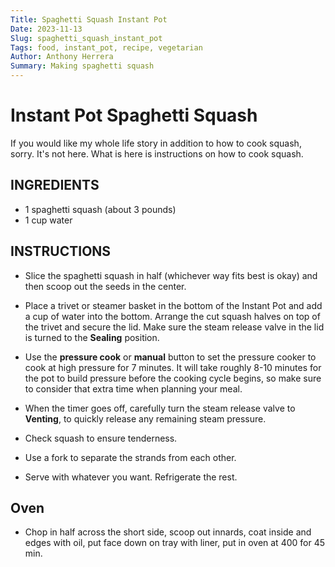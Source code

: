 ```yaml
---
Title: Spaghetti Squash Instant Pot
Date: 2023-11-13
Slug: spaghetti_squash_instant_pot
Tags: food, instant_pot, recipe, vegetarian
Author: Anthony Herrera
Summary: Making spaghetti squash
---
```



# Instant Pot Spaghetti Squash

If you would like my whole life story in addition to how to cook squash, sorry. It's not here. What is here is
instructions on how to cook squash.

## INGREDIENTS

- 1 spaghetti squash (about 3 pounds)
- 1 cup water

## INSTRUCTIONS

- Slice the spaghetti squash in half (whichever way fits best is okay) and then scoop out the seeds in the center.
    
- Place a trivet or steamer basket in the bottom of the Instant Pot and add a cup of water into the bottom. Arrange the cut squash halves on top of the trivet and secure the lid. Make sure the steam release valve in the lid is turned to the **Sealing** position.
    
- Use the **pressure cook** or **manual** button to set the pressure cooker to cook at high pressure for 7 minutes. It will take roughly 8-10 minutes for the pot to build pressure before the cooking cycle begins, so make sure to consider that extra time when planning your meal.
    
- When the timer goes off, carefully turn the steam release valve to **Venting**, to quickly release any remaining steam pressure.
    
- Check squash to ensure tenderness.
    
- Use a fork to separate the strands from each other.

- Serve with whatever you want. Refrigerate the rest.
    

## Oven

- Chop in half across the short side, scoop out innards, coat inside and edges with oil, put face down on tray with liner, put in oven at 400 for 45 min.

